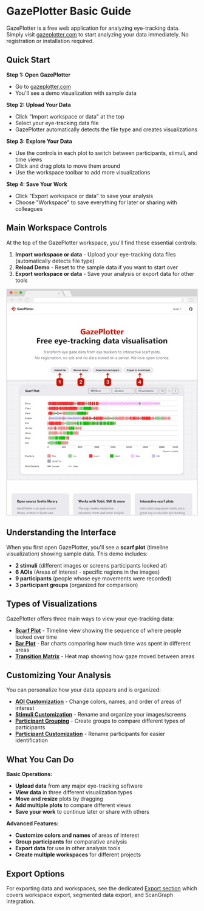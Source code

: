 # GazePlotter Basic Guide

GazePlotter is a free web application for analyzing eye-tracking data. Simply visit [gazeplotter.com](https://gazeplotter.com) to start analyzing your data immediately. No registration or installation required.

## Quick Start

**Step 1: Open GazePlotter**
- Go to [gazeplotter.com](https://gazeplotter.com)
- You'll see a demo visualization with sample data

**Step 2: Upload Your Data** 
- Click "Import workspace or data" at the top
- Select your eye-tracking data file
- GazePlotter automatically detects the file type and creates visualizations

**Step 3: Explore Your Data**
- Use the controls in each plot to switch between participants, stimuli, and time views
- Click and drag plots to move them around
- Use the workspace toolbar to add more visualizations

**Step 4: Save Your Work**
- Click "Export workspace or data" to save your analysis
- Choose "Workspace" to save everything for later or sharing with colleagues

## Main Workspace Controls

At the top of the GazePlotter workspace, you'll find these essential controls:

1. **Import workspace or data** - Upload your eye-tracking data files (automatically detects file type)
2. **Reload Demo** - Reset to the sample data if you want to start over
3. **Export workspace or data** - Save your analysis or export data for other tools

![GazePlotter GUI overview with preloaded demo eye-tracking data scarf plot](./1.png)

## Understanding the Interface

When you first open GazePlotter, you'll see a **scarf plot** (timeline visualization) showing sample data. This demo includes:
- **2 stimuli** (different images or screens participants looked at)
- **6 AOIs** (Areas of Interest - specific regions in the images)
- **9 participants** (people whose eye movements were recorded)
- **3 participant groups** (organized for comparison)

## Types of Visualizations

GazePlotter offers three main ways to view your eye-tracking data:

- **[Scarf Plot](/basic/scarf-plot/)** - Timeline view showing the sequence of where people looked over time
- **[Bar Plot](/basic/bar-plot/)** - Bar charts comparing how much time was spent in different areas
- **[Transition Matrix](/basic/transition-matrix/)** - Heat map showing how gaze moved between areas

## Customizing Your Analysis

You can personalize how your data appears and is organized:

- **[AOI Customization](/basic/aoi-customization/)** - Change colors, names, and order of areas of interest
- **[Stimuli Customization](/basic/stimuli-customization/)** - Rename and organize your images/screens
- **[Participant Grouping](/basic/groups/)** - Create groups to compare different types of participants
- **[Participant Customization](/basic/participants-customization/)** - Rename participants for easier identification

## What You Can Do

**Basic Operations:**
- **Upload data** from any major eye-tracking software
- **View data** in three different visualization types
- **Move and resize** plots by dragging
- **Add multiple plots** to compare different views
- **Save your work** to continue later or share with others

**Advanced Features:**
- **Customize colors and names** of areas of interest
- **Group participants** for comparative analysis
- **Export data** for use in other analysis tools
- **Create multiple workspaces** for different projects

## Export Options

For exporting data and workspaces, see the dedicated [Export section](/export/) which covers workspace export, segmented data export, and ScanGraph integration.